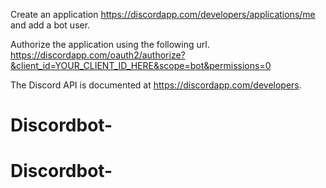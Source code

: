 
Create an application https://discordapp.com/developers/applications/me and add
a bot user.

Authorize the application using the following url.
https://discordapp.com/oauth2/authorize?&client_id=YOUR_CLIENT_ID_HERE&scope=bot&permissions=0

The Discord API is documented at https://discordapp.com/developers.
# Discordbot-
# Discordbot-
